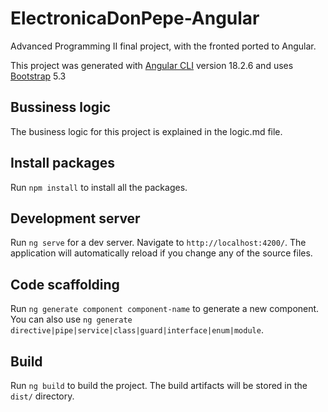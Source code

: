 # ElectronicaDonPepe-Angular
Advanced Programming II final project, with the fronted ported to Angular.

This project was generated with [Angular CLI](https://github.com/angular/angular-cli) version 18.2.6 and uses [Bootstrap](https://getbootstrap.com) 5.3

## Bussiness logic
The business logic for this project is explained in the logic.md file.

## Install packages
Run `npm install` to install all the packages.

## Development server
Run `ng serve` for a dev server. Navigate to `http://localhost:4200/`. The application will automatically reload if you change any of the source files.

## Code scaffolding
Run `ng generate component component-name` to generate a new component. You can also use `ng generate directive|pipe|service|class|guard|interface|enum|module`.

## Build
Run `ng build` to build the project. The build artifacts will be stored in the `dist/` directory.
